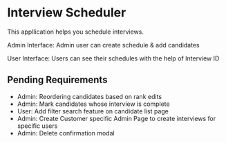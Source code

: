 # Interview Scheduler

This appllication helps you schedule interviews.

Admin Interface:
Admin user can create schedule & add candidates

User Interface:
Users can see their schedules with the help of Interview ID

## Pending Requirements

- Admin: Reordering candidates based on rank edits
- Admin: Mark candidates whose interview is complete
- User: Add filter search feature on candidate list page
- Admin: Create Customer specific Admin Page to create interviews for specific users
- Admin: Delete confirmation modal
